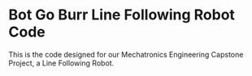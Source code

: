 # Bot Go Burr Line Following Robot Code
This is the code designed for our Mechatronics Engineering Capstone Project, a Line Following Robot.
